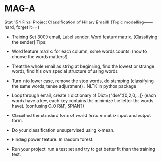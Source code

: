 # MAG-A

Stat 154 Final Project
Classification of Hillary Email!! (Topic modelling——hard, forget it==)

- Training Set 3000 email, Label sender. Word feature matrix. [Classifying the sender]
Tips:

- Word feature matrix: for each column, some words counts. (how to choose the words matters!)
- Treat the whole email as string at beginning, find the lowest or strange words, find his own special structure of using words.
- Turn into lower case, remove the stop words, do stamping (classifying the same words, tense adjustment) . NLTK in python package
- Loop through email, create a dictionary of Dict={"doe":[0,2,0,…]} (each words have a key, each key contains the minimize the letter the words have). (confusing O_0 R&F, SPIAN?)
- Classified the standard form of world feature matrix input and output form.
- Do your classification unsupervised using k-mean.
- Finding power feature. In random forest. 
- Run your project, run a test set and try to get better fit than the training test. 


